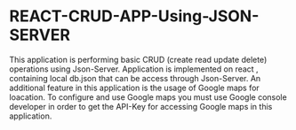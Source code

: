# REACT-CRUD-APP-Using-JSON-SERVER
This application is performing basic CRUD (create read update delete) operations using Json-Server. Application is implemented on react , containing local db.json that can be access through Json-Server. An additional feature in this application is the usage of Google maps for loacation. To configure and use Google maps you must use Google console developer in order to get the API-Key for accessing Google maps in this application.
